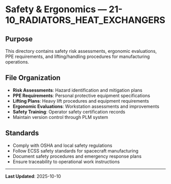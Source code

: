 # Safety & Ergonomics — 21-10_RADIATORS_HEAT_EXCHANGERS

## Purpose

This directory contains safety risk assessments, ergonomic evaluations, PPE requirements, and lifting/handling procedures for manufacturing operations.

## File Organization

- **Risk Assessments**: Hazard identification and mitigation plans
- **PPE Requirements**: Personal protective equipment specifications
- **Lifting Plans**: Heavy lift procedures and equipment requirements
- **Ergonomic Evaluations**: Workstation assessments and improvements
- **Safety Training**: Operator safety certification records
- Maintain version control through PLM system

## Standards

- Comply with OSHA and local safety regulations
- Follow ECSS safety standards for spacecraft manufacturing
- Document safety procedures and emergency response plans
- Ensure traceability to operational work instructions

---

**Last Updated**: 2025-10-10

